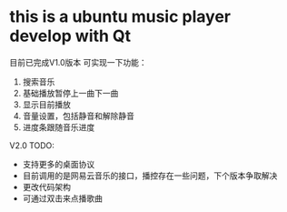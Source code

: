 # this is a ubuntu music player develop with Qt
目前已完成V1.0版本
可实现一下功能：
1. 搜索音乐
2. 基础播放暂停上一曲下一曲
3. 显示目前播放
4. 音量设置，包括静音和解除静音
5. 进度条跟随音乐进度


V2.0 TODO:
* 支持更多的桌面协议
* 目前调用的是网易云音乐的接口，播控存在一些问题，下个版本争取解决
* 更改代码架构
* 可通过双击来点播歌曲
